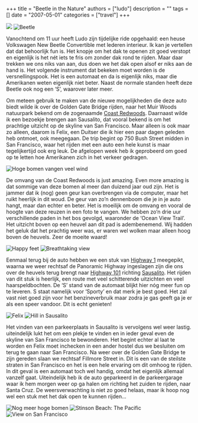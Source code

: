 +++
title = "Beetle in the Nature"
authors = ["ludo"]
description = ""
tags = []
date = "2007-05-01"
categories = ["travel"]
+++

![](DSC_1299.JPG)
![Beetle](DSC_1311.JPG)

Vanochtend om 11 uur heeft Ludo zijn tijdelijke ride opgehaald: een heuse Volkswagen New Beetle Convertible met lederen interieur. Ik kan je vertellen dat dat behoorlijk fun is. Het knopje om het dak te openen zit goed verstopt en eigenlijk is het nét iets te fris om zonder dak rond te rijden. Maar daar trekken we ons niks van aan, dus doen we het dak open alsof er niks aan de hand is. Het volgende instrument dat bekeken moet worden is de versnellingspook. Het is een automaat en da is eigenlijk niks, maar die Amerikanen weten eigenlijk niet beter. Naast de normale standen heeft deze Beetle ook nog een ‘S’, waarover later meer.

Om meteen gebruik te maken van de nieuwe mogelijkheden die deze auto biedt wilde ik over de Golden Gate Bridge rijden, naar het Muir Woods natuurpark bekend om de zogenaamde <a href="http://en.wikipedia.org/wiki/Sequoia">Coast Redwoods</a>. Daarnaast wilde ik een bezoekje brengen aan Sausalito, dat vooral bekend is om het prachtige uitzicht op de skyline van San Francisco. Maar alleen is ook maar zo alleen, daarom is Felix, een Duitser die ik hier een paar dagen geleden heb ontmoet, ook meegegaan. De trip begint op 750 Bush Street midden in San Francisco, waar het rijden met een auto een hele kunst is maar tegelijkertijd ook erg leuk. De afgelopen week heb ik geprobeerd om goed op te letten hoe Amerikanen zich in het verkeer gedragen.

![Hoge bomen vangen veel wind](DSC_1274.JPG)

De omvang van de Coast Redwoods is just amazing. Even more amazing is dat sommige van deze bomen al meer dan duizend jaar oud zijn. Het is jammer dat ik (nog) geen geur kan overbrengen via de computer, maar het ruikt heerlijk in dit woud. De geur van zo’n dennenboom die je in je auto hangt, maar dan echter en beter. Het is moeilijk om de omvang en vooral de hoogte van deze reuzen in een foto te vangen. We hebben zo’n drie uur verschillende paden in het bos gevolgd, waaronder de ‘Ocean View Trail’. Het uitzicht boven op een heuvel aan dit pad is adembenemend. Wij hadden het geluk dat het prachtig weer was, er waren wel wolken maar alleen hoog boven de heuvels. Zeer de moeite waard!

![Happy feet](DSC_1302.JPG)
![Breathtaking view](DSC_1303.JPG)

Eenmaal terug bij de auto hebben we een stuk van <a href="http://en.wikipedia.org/wiki/California_State_Route_1">Highway 1</a> meegepikt, waarna we weer rechtsaf de Panoramic Highway ingeslagen zijn die ons over de heuvels terug brengt naar <a href="http://en.wikipedia.org/wiki/U.S._Route_101">Highway 101</a> richting <a href="http://en.wikipedia.org/wiki/Sausalito">Sausalito</a>. Het rijden van dit stuk is heerlijk, een route met veel schitterende uitzichten en veel haarspeldbochten. De ‘S’ stand van de automaat blijkt hier nóg meer fun op te leveren. S staat namelijk voor ‘Sporty’ en dat merk je best goed. Het zal vast niet goed zijn voor het benzineverbruik maar zodra je gas geeft ga je er als een speer vandoor. Dit is echt genieten!

![Felix](DSC_1315.JPG)
![Hill in Sausalito](DSC_1327.JPG)

Het vinden van een parkeerplaats in Sausalito is vervolgens wel weer lastig. uiteindelijk lukt het om een plekje te vinden en in ieder geval even de skyline van San Francisco te bewonderen. Het begint echter al laat te worden en Felix moet inchecken in een ander hostel dus we besluiten om terug te gaan naar San Francisco. Na weer over de Golden Gate Bridge te zijn gereden slaan we rechtsaf Fillmore Street in. Dit is een van de steilste straten in San Francisco en het is een hele ervaring om dit omhoog te rijden. In dit geval is een automaat toch wel handig, omdat het eigenlijk allemaal vanzelf gaat. Uiteindelijk heb ik de auto geparkeerd in de parkeergarage waar ik hem morgen weer op ga halen om richting het zuiden te rijden, naar Santa Cruz. De weersverwachting is niet zo goed helaas, maar ik hoop nog wel een stuk met het dak open te kunnen rijden…

![Nog meer hoge bomen](DSC_1309.JPG)
![Stinson Beach: The Pacific](DSC_1318.JPG)
![View on San Francisco](DSC_1326.JPG)
